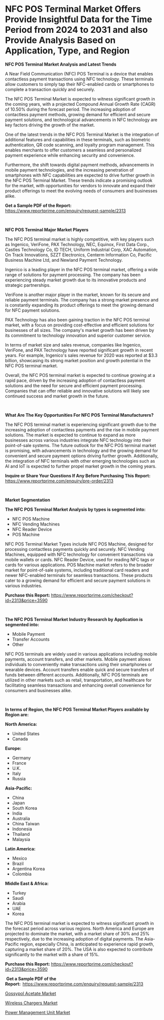 <p><h1>NFC POS Terminal Market Offers Provide Insightful Data for the Time Period from 2024 to 2031 and also Provide Analysis Based on Application, Type, and Region</h1></p><p><strong>NFC POS Terminal Market Analysis and Latest Trends</strong></p>
<p><p>A Near Field Communication (NFC) POS Terminal is a device that enables contactless payment transactions using NFC technology. These terminals allow customers to simply tap their NFC-enabled cards or smartphones to complete a transaction quickly and securely.</p><p>The NFC POS Terminal Market is expected to witness significant growth in the coming years, with a projected Compound Annual Growth Rate (CAGR) of 10.50% during the forecast period. The increasing adoption of contactless payment methods, growing demand for efficient and secure payment solutions, and technological advancements in NFC technology are key factors driving the growth of the market.</p><p>One of the latest trends in the NFC POS Terminal Market is the integration of additional features and capabilities in these terminals, such as biometric authentication, QR code scanning, and loyalty program management. This enables merchants to offer customers a seamless and personalized payment experience while enhancing security and convenience.</p><p>Furthermore, the shift towards digital payment methods, advancements in mobile payment technologies, and the increasing penetration of smartphones with NFC capabilities are expected to drive further growth in the NFC POS Terminal Market. These trends indicate a promising outlook for the market, with opportunities for vendors to innovate and expand their product offerings to meet the evolving needs of consumers and businesses alike.</p></p>
<p><strong>Get a Sample PDF of the Report:&nbsp;</strong> <a href="https://www.reportprime.com/enquiry/request-sample/2313">https://www.reportprime.com/enquiry/request-sample/2313</a></p>
<p>&nbsp;</p>
<p><strong>NFC POS Terminal Major Market Players</strong></p>
<p><p>The NFC POS terminal market is highly competitive, with key players such as Ingenico, VeriFone, PAX Technology, NEC, Equinox, First Data Corp., Castles Technology Co, ID TECH, Uniform Industrial Corp, XAC Automation, On Track Innovations, SZZT Electronics, Centerm Information Co, Pacific Business Machine Ltd, and Newland Payment Technology.</p><p>Ingenico is a leading player in the NFC POS terminal market, offering a wide range of solutions for payment processing. The company has been experiencing steady market growth due to its innovative products and strategic partnerships.</p><p>VeriFone is another major player in the market, known for its secure and reliable payment terminals. The company has a strong market presence and is constantly expanding its product offerings to meet the growing demand for NFC payment solutions.</p><p>PAX Technology has also been gaining traction in the NFC POS terminal market, with a focus on providing cost-effective and efficient solutions for businesses of all sizes. The company's market growth has been driven by its commitment to technology innovation and superior customer service.</p><p>In terms of market size and sales revenue, companies like Ingenico, VeriFone, and PAX Technology have reported significant growth in recent years. For example, Ingenico's sales revenue for 2020 was reported at $3.3 billion, showcasing its strong market position and growth potential in the NFC POS terminal market.</p><p>Overall, the NFC POS terminal market is expected to continue growing at a rapid pace, driven by the increasing adoption of contactless payment solutions and the need for secure and efficient payment processing. Companies that can offer reliable and innovative solutions will likely see continued success and market growth in the future.</p></p>
<p>&nbsp;</p>
<p><strong>What Are The Key Opportunities For NFC POS Terminal Manufacturers?</strong></p>
<p><p>The NFC POS terminal market is experiencing significant growth due to the increasing adoption of contactless payments and the rise in mobile payment solutions. The market is expected to continue to expand as more businesses across various industries integrate NFC technology into their point-of-sale systems. The future outlook for the NFC POS terminal market is promising, with advancements in technology and the growing demand for convenient and secure payment options driving further growth. Additionally, the integration of NFC terminals with other emerging technologies such as AI and IoT is expected to further propel market growth in the coming years.</p></p>
<p><strong>Inquire or Share Your Questions If Any Before Purchasing This Report:</strong> <a href="https://www.reportprime.com/enquiry/pre-order/2313">https://www.reportprime.com/enquiry/pre-order/2313</a></p>
<p>&nbsp;</p>
<p><strong>Market Segmentation</strong></p>
<p><strong>The NFC POS Terminal Market Analysis by types is segmented into:</strong></p>
<p><ul><li>NFC POS Machine</li><li>NFC Vending Machines</li><li>NFC Reader Device</li><li>POS Machine</li></ul></p>
<p><p>NFC POS Terminal Market Types include NFC POS Machine, designed for processing contactless payments quickly and securely. NFC Vending Machines, equipped with NFC technology for convenient transactions via mobile wallets or cards. NFC Reader Device, used for reading NFC tags or cards for various applications. POS Machine market refers to the broader market for point-of-sale systems, including traditional card readers and newer NFC-enabled terminals for seamless transactions. These products cater to a growing demand for efficient and secure payment solutions in various industries.</p></p>
<p><strong>Purchase this Report:&nbsp;</strong><a href="https://www.reportprime.com/checkout?id=2313&price=3590">https://www.reportprime.com/checkout?id=2313&price=3590</a></p>
<p>&nbsp;</p>
<p><strong>The NFC POS Terminal Market Industry Research by Application is segmented into:</strong></p>
<p><ul><li>Mobile Payment</li><li>Transfer Accounts</li><li>Other</li></ul></p>
<p><p>NFC POS terminals are widely used in various applications including mobile payments, account transfers, and other markets. Mobile payment allows individuals to conveniently make transactions using their smartphones or wearable devices. Account transfers enable quick and secure transfers of funds between different accounts. Additionally, NFC POS terminals are utilized in other markets such as retail, transportation, and healthcare for facilitating seamless transactions and enhancing overall convenience for consumers and businesses alike.</p></p>
<p>&nbsp;</p>
<p><strong>In terms of Region, the NFC POS Terminal Market Players available by Region are:</strong></p>
<p>
    <p> <strong> North America: </strong>
        <ul>
            <li>United States</li>
            <li>Canada</li>
        </ul>
        </p> 
    <p> <strong> Europe: </strong>
        <ul>
            <li>Germany</li>
            <li>France</li>
            <li>U.K.</li>
            <li>Italy</li>
            <li>Russia</li>
        </ul>
        </p> 
    <p> <strong> Asia-Pacific: </strong>
        <ul>
            <li>China</li>
            <li>Japan</li>
            <li>South Korea</li>
            <li>India</li>
            <li>Australia</li>
            <li>China Taiwan</li>
            <li>Indonesia</li>
            <li>Thailand</li>
            <li>Malaysia</li>
        </ul>
        </p> 
    <p> <strong> Latin America: </strong>
        <ul>
            <li>Mexico</li>
            <li>Brazil</li>
            <li>Argentina Korea</li>
            <li>Colombia</li>
        </ul>
        </p> 
    <p> <strong> Middle East & Africa: </strong>
        <ul>
            <li>Turkey</li>
            <li>Saudi</li>
            <li>Arabia</li>
            <li>UAE</li>
            <li>Korea</li>
        </ul>
    </p>
    </p>
<p><p>The NFC POS terminal market is expected to witness significant growth in the forecast period across various regions. North America and Europe are projected to dominate the market, with a market share of 30% and 25% respectively, due to the increasing adoption of digital payments. The Asia-Pacific region, especially China, is anticipated to experience rapid growth, capturing a market share of 20%. The USA is also expected to contribute significantly to the market with a share of 15%.</p></p>
<p><strong>Purchase this Report: </strong><a href="https://www.reportprime.com/checkout?id=2313&price=3590">https://www.reportprime.com/checkout?id=2313&price=3590</a></p>
<p>&nbsp;<strong>Get a Sample PDF of the Report:&nbsp;&nbsp;</strong><a href="https://www.reportprime.com/enquiry/request-sample/2313">https://www.reportprime.com/enquiry/request-sample/2313</a></p>
<p><strong></strong></p>
<p><p><a href="https://military-diascia-e68.notion.site/Gossypol-Acetate-Market-Offers-Provide-Insightful-Data-for-the-Time-Period-from-2024-to-2031-and-als-911e0671d8d04bfca84321157b48f8c2">Gossypol Acetate Market</a></p><p><a href="https://github.com/edytherolanlouisejk1miz0wig/Market-Research-Report-List-1/blob/main/wireless-chargers-market.md">Wireless Chargers Market</a></p><p><a href="https://github.com/peachesmcdowel1/Market-Research-Report-List-2/blob/main/power-management-unit-market.md">Power Management Unit Market</a></p></p>